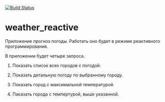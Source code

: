 [![Build Status](https://app.travis-ci.com/Xazeq/job4j_weather_reactive.svg?branch=master)](https://app.travis-ci.com/Xazeq/job4j_weather_reactive)

# weather_reactive

Приложение прогноз погоды. Работать оно будет в режиме реактивного программирования.

В приложении будет четыре запроса.

1. Показать список всех городов с погодой.

2. Показать детальную погоду по выбранному городу.

3. Показать город с максимальной температурой.

4. Паказать города с темпертурой, выше указанной.
